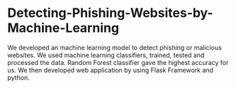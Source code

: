 # Detecting-Phishing-Websites-by-Machine-Learning
We developed an machine learning model to detect phishing or malicious websites. We used machine learning classifiers, trained, tested and processed the data. Random Forest classifier gave the highest accuracy for us.
We then developed web application by using Flask Framework and python.
